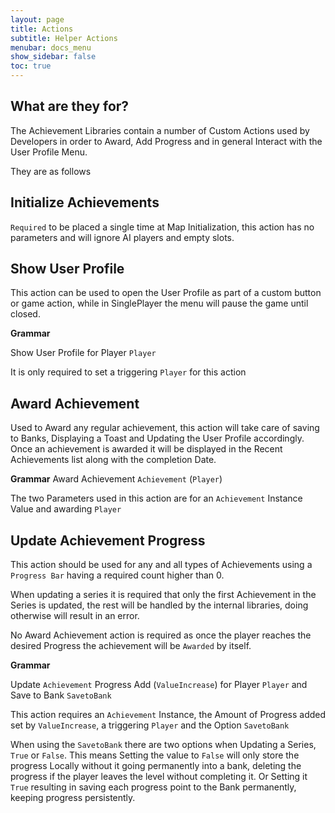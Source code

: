 ```yaml
---
layout: page
title: Actions
subtitle: Helper Actions
menubar: docs_menu
show_sidebar: false
toc: true
---
```


## What are they for?

The Achievement Libraries contain a number of Custom Actions used by Developers in order to Award, Add Progress and in general Interact with the User Profile Menu.

They are as follows

## Initialize Achievements

`Required` to be placed a single time at Map Initialization, this action has no parameters and will ignore AI players and empty slots.

## Show User Profile

This action can be used to open the User Profile as part of a custom button or game action, while in SinglePlayer the menu will pause the game until closed.

**Grammar**

Show User Profile for Player `Player`

It is only required to set a triggering `Player` for this action

## Award Achievement

Used to Award any regular achievement, this action will take care of saving to Banks, Displaying a Toast and Updating the User Profile accordingly. Once an achievement is awarded it will be displayed in the Recent Achievements list along with the completion Date.

**Grammar**
Award Achievement `Achievement` (`Player`)

The two Parameters used in this action are for an `Achievement` Instance Value and awarding `Player`

## Update Achievement Progress

This action should be used for any and all types of Achievements using a `Progress Bar` having a required count higher than 0.

When updating a series it is required that only the first Achievement in the Series is updated, the rest will be handled by the internal libraries, doing otherwise will result in an error.

No Award Achievement action is required as once the player reaches the desired Progress the achievement will be `Awarded` by itself.

**Grammar**

Update `Achievement` Progress Add (`ValueIncrease`) for Player `Player` and Save to Bank `SavetoBank`

This action requires an `Achievement` Instance, the Amount of Progress added set by `ValueIncrease`, a triggering `Player` and the Option `SavetoBank`

When using the `SavetoBank` there are two options when Updating a Series, `True` or `False`. This means Setting the value to `False` will only store the progress Locally without it going permanently into a bank, deleting the progress if the player leaves the level without completing it. Or Setting it `True` resulting in saving each progress point to the Bank permanently, keeping progress persistently.